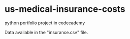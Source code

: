 # us-medical-insurance-costs
python portfolio project in codecademy

Data available in the "insurance.csv" file. 
